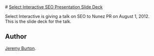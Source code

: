 ﻿﻿# [Select Interactive SEO Presentation Slide Deck](http://www.select-interactive.com)

Select Interactive is giving a talk on SEO to Nunez PR on August 1, 2012. This is the slide deck for the talk.

## Author
[Jeremy Burton](mailto:jeremy@select-interactive.com).